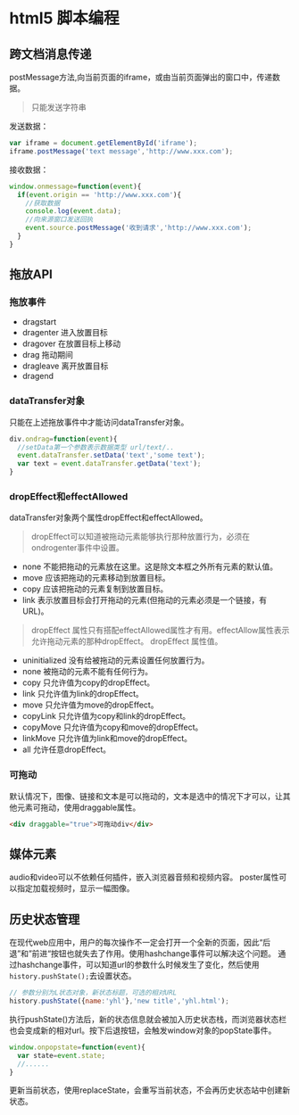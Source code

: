 # html5 脚本编程

## 跨文档消息传递
postMessage方法,向当前页面的iframe，或由当前页面弹出的窗口中，传递数据。
> 只能发送字符串

发送数据：
``` js
var iframe = document.getElementById('iframe');
iframe.postMessage('text message','http://www.xxx.com');
```

接收数据：
``` js
window.onmessage=function(event){
  if(event.origin == 'http://www.xxx.com'){
    //获取数据
    console.log(event.data);
    //向来源窗口发送回执
    event.source.postMessage('收到请求','http://www.xxx.com');
  }
}
```

## 拖放API

### 拖放事件
* dragstart
* dragenter 进入放置目标
* dragover 在放置目标上移动
* drag 拖动期间
* dragleave 离开放置目标
* dragend

### dataTransfer对象
只能在上述拖放事件中才能访问dataTransfer对象。
``` js
div.ondrag=function(event){
  //setData第一个参数表示数据类型 url/text/..
  event.dataTransfer.setData('text','some text');
  var text = event.dataTransfer.getData('text');
}
```

### dropEffect和effectAllowed
dataTransfer对象两个属性dropEffect和effectAllowed。
> dropEffect可以知道被拖动元素能够执行那种放置行为，必须在ondrogenter事件中设置。
* none 不能把拖动的元素放在这里。这是除文本框之外所有元素的默认值。
* move 应该把拖动的元素移动到放置目标。
* copy 应该把拖动的元素复制到放置目标。
* link 表示放置目标会打开拖动的元素(但拖动的元素必须是一个链接，有URL)。

> dropEffect 属性只有搭配effectAllowed属性才有用。effectAllow属性表示允许拖动元素的那种dropEffect。
dropEffect 属性值。
* uninitialized 没有给被拖动的元素设置任何放置行为。
* none 被拖动的元素不能有任何行为。
* copy 只允许值为copy的dropEffect。
* link 只允许值为link的dropEffect。
* move 只允许值为move的dropEffect。
* copyLink 只允许值为copy和link的dropEffect。
* copyMove 只允许值为copy和move的dropEffect。
* linkMove 只允许值为link和move的dropEffect。
* all 允许任意dropEffect。

### 可拖动
默认情况下，图像、链接和文本是可以拖动的，文本是选中的情况下才可以，让其他元素可拖动，使用draggable属性。
``` html
<div draggable="true">可拖动div</div>
```

## 媒体元素
audio和video可以不依赖任何插件，嵌入浏览器音频和视频内容。
poster属性可以指定加载视频时，显示一幅图像。

## 历史状态管理
在现代web应用中，用户的每次操作不一定会打开一个全新的页面，因此“后退”和”前进“按钮也就失去了作用。使用hashchange事件可以解决这个问题。
通过hashchange事件，可以知道url的参数什么时候发生了变化，然后使用```history.pushState();```去设置状态。
``` js
// 参数分别为L状态对象，新状态标题，可选的相对URL
history.pushState({name:'yhl'},'new title','yhl.html');
```

执行pushState()方法后，新的状态信息就会被加入历史状态栈，而浏览器状态栏也会变成新的相对url。按下后退按钮，会触发window对象的popState事件。
``` js
window.onpopstate=function(event){
  var state=event.state;
  //......
}
```

更新当前状态，使用replaceState，会重写当前状态，不会再历史状态站中创建新状态。

